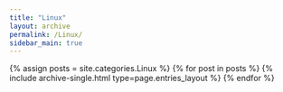 ```yaml
---
title: "Linux"
layout: archive
permalink: /Linux/
sidebar_main: true    
---
```



{% assign posts = site.categories.Linux %}
{% for post in posts %} {% include archive-single.html type=page.entries_layout %} {% endfor %}